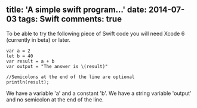 title: 'A simple swift program...'
date: 2014-07-03
tags: Swift
comments: true
---
To be able to try the following piece of Swift code you will need Xcode 6 (currently in beta) or later.

```
var a = 2
let b = 40
var result = a + b
var output = "The answer is \(result)"

//Semicolons at the end of the line are optional
println(result);
```

We have a variable 'a' and a constant 'b'. We have a string variable 'output' and no semicolon at the end of the line. 

